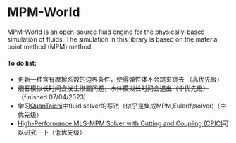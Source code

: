 # MPM-World
MPM-World is an open-source fluid engine for the physically-based simulation of fluids. The simulation in this library is based on the material point method (MPM) method.





#### To do list:

* 更新一种含有摩擦系数的边界条件，使得弹性体不会跳来跳去 （高优先级）
* ~~烟雾模拟长时间会发生渗漏问题，水体模拟长时间会退出（中优先级）~~ （finished 07/04/2023)
* 学习[QuanTaichi](https://github.com/taichi-dev/quantaichi)中fluid solver的写法（似乎是集成MPM,Euler的solver)（中优先级）
* [High-Performance MLS-MPM Solver with Cutting and Coupling (CPIC)](https://github.com/yuanming-hu/taichi_mpm)可以研究一下（低优先级）